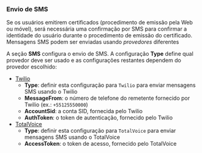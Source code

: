 ### Envio de SMS

Se os usuários emitirem certificados (procedimento de emissão pela Web ou móvel), será necessária uma confirmação por SMS para confirmar a identidade do usuário durante o procedimento
de emissão do certificado. Mensagens SMS podem ser enviadas usando *provedores* diferentes

A seção **SMS** configura o envio de SMS. A configuração **Type** define qual provedor deve ser usado e as configurações restantes dependem do provedor escolhido:

* [Twilio](https://www.twilio.com/)
  * **Type**: definir esta configuração para `Twilio` para enviar mensagens SMS usando o Twilio
  * **MessageFrom**: o número de telefone do remetente fornecido por Twilio (ex.: `+55125550000`)
  * **AccountSid**: a conta SID, fornecida pelo Twilio
  * **AuthToken**: o token de autenticação, fornecido pelo Twilio
* [TotalVoice](https://totalvoice.com.br/)
  * **Type**: definir esta configuração para `TotalVoice` para enviar mensagens SMS usando o TotalVoice
  * **AccessToken**: o token de acesso, fornecido pelo TotalVoice
